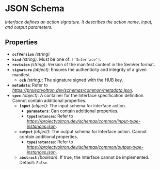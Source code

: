 # JSON Schema

*Interface defines an action signature. It describes the action name, input, and output parameters.*

## Properties

- **`ocfVersion`** *(string)*
- **`kind`** *(string)*: Must be one of: `['Interface']`.
- **`revision`** *(string)*: Version of the manifest content in the SemVer format.
- **`signature`** *(object)*: Ensures the authenticity and integrity of a given manifest.
  - **`och`** *(string)*: The signature signed with the HUB key.
- **`metadata`**: Refer to *https://projectvoltron.dev/schemas/common/metadata.json*.
- **`spec`** *(object)*: A container for the Interface specification definition. Cannot contain additional properties.
  - **`input`** *(object)*: The input schema for Interface action.
    - **`parameters`**: Can contain additional properties.
    - **`typeInstances`**: Refer to *https://projectvoltron.dev/schemas/common/input-type-instances.json*.
  - **`output`** *(object)*: The output schema for Interface action. Cannot contain additional properties.
    - **`typeInstances`**: Refer to *https://projectvoltron.dev/schemas/common/output-type-instances.json*.
  - **`abstract`** *(boolean)*: If true, the Interface cannot be implemented. Default: `False`.
